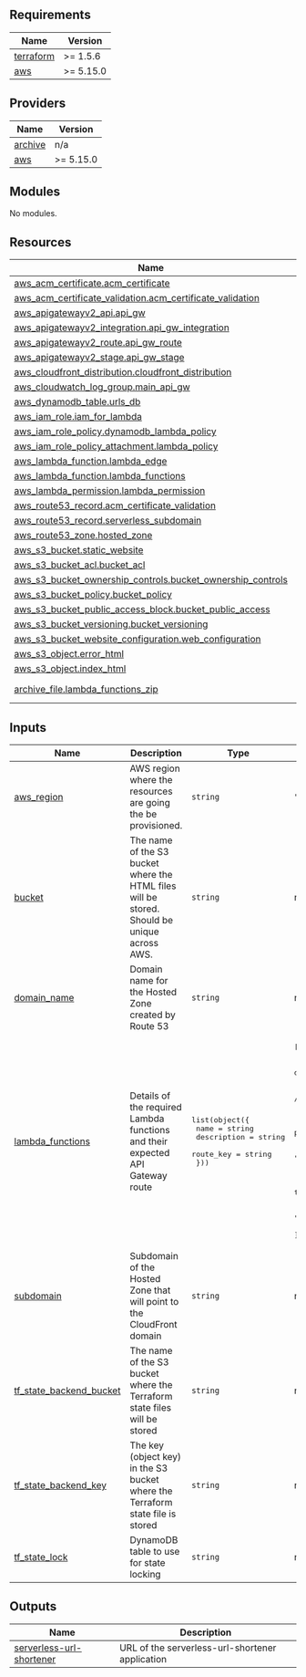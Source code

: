 <!-- BEGIN_TF_DOCS -->
## Requirements

| Name | Version |
|------|---------|
| <a name="requirement_terraform"></a> [terraform](#requirement\_terraform) | >= 1.5.6 |
| <a name="requirement_aws"></a> [aws](#requirement\_aws) | >= 5.15.0 |

## Providers

| Name | Version |
|------|---------|
| <a name="provider_archive"></a> [archive](#provider\_archive) | n/a |
| <a name="provider_aws"></a> [aws](#provider\_aws) | >= 5.15.0 |

## Modules

No modules.

## Resources

| Name | Type |
|------|------|
| [aws_acm_certificate.acm_certificate](https://registry.terraform.io/providers/hashicorp/aws/latest/docs/resources/acm_certificate) | resource |
| [aws_acm_certificate_validation.acm_certificate_validation](https://registry.terraform.io/providers/hashicorp/aws/latest/docs/resources/acm_certificate_validation) | resource |
| [aws_apigatewayv2_api.api_gw](https://registry.terraform.io/providers/hashicorp/aws/latest/docs/resources/apigatewayv2_api) | resource |
| [aws_apigatewayv2_integration.api_gw_integration](https://registry.terraform.io/providers/hashicorp/aws/latest/docs/resources/apigatewayv2_integration) | resource |
| [aws_apigatewayv2_route.api_gw_route](https://registry.terraform.io/providers/hashicorp/aws/latest/docs/resources/apigatewayv2_route) | resource |
| [aws_apigatewayv2_stage.api_gw_stage](https://registry.terraform.io/providers/hashicorp/aws/latest/docs/resources/apigatewayv2_stage) | resource |
| [aws_cloudfront_distribution.cloudfront_distribution](https://registry.terraform.io/providers/hashicorp/aws/latest/docs/resources/cloudfront_distribution) | resource |
| [aws_cloudwatch_log_group.main_api_gw](https://registry.terraform.io/providers/hashicorp/aws/latest/docs/resources/cloudwatch_log_group) | resource |
| [aws_dynamodb_table.urls_db](https://registry.terraform.io/providers/hashicorp/aws/latest/docs/resources/dynamodb_table) | resource |
| [aws_iam_role.iam_for_lambda](https://registry.terraform.io/providers/hashicorp/aws/latest/docs/resources/iam_role) | resource |
| [aws_iam_role_policy.dynamodb_lambda_policy](https://registry.terraform.io/providers/hashicorp/aws/latest/docs/resources/iam_role_policy) | resource |
| [aws_iam_role_policy_attachment.lambda_policy](https://registry.terraform.io/providers/hashicorp/aws/latest/docs/resources/iam_role_policy_attachment) | resource |
| [aws_lambda_function.lambda_edge](https://registry.terraform.io/providers/hashicorp/aws/latest/docs/resources/lambda_function) | resource |
| [aws_lambda_function.lambda_functions](https://registry.terraform.io/providers/hashicorp/aws/latest/docs/resources/lambda_function) | resource |
| [aws_lambda_permission.lambda_permission](https://registry.terraform.io/providers/hashicorp/aws/latest/docs/resources/lambda_permission) | resource |
| [aws_route53_record.acm_certificate_validation](https://registry.terraform.io/providers/hashicorp/aws/latest/docs/resources/route53_record) | resource |
| [aws_route53_record.serverless_subdomain](https://registry.terraform.io/providers/hashicorp/aws/latest/docs/resources/route53_record) | resource |
| [aws_route53_zone.hosted_zone](https://registry.terraform.io/providers/hashicorp/aws/latest/docs/resources/route53_zone) | resource |
| [aws_s3_bucket.static_website](https://registry.terraform.io/providers/hashicorp/aws/latest/docs/resources/s3_bucket) | resource |
| [aws_s3_bucket_acl.bucket_acl](https://registry.terraform.io/providers/hashicorp/aws/latest/docs/resources/s3_bucket_acl) | resource |
| [aws_s3_bucket_ownership_controls.bucket_ownership_controls](https://registry.terraform.io/providers/hashicorp/aws/latest/docs/resources/s3_bucket_ownership_controls) | resource |
| [aws_s3_bucket_policy.bucket_policy](https://registry.terraform.io/providers/hashicorp/aws/latest/docs/resources/s3_bucket_policy) | resource |
| [aws_s3_bucket_public_access_block.bucket_public_access](https://registry.terraform.io/providers/hashicorp/aws/latest/docs/resources/s3_bucket_public_access_block) | resource |
| [aws_s3_bucket_versioning.bucket_versioning](https://registry.terraform.io/providers/hashicorp/aws/latest/docs/resources/s3_bucket_versioning) | resource |
| [aws_s3_bucket_website_configuration.web_configuration](https://registry.terraform.io/providers/hashicorp/aws/latest/docs/resources/s3_bucket_website_configuration) | resource |
| [aws_s3_object.error_html](https://registry.terraform.io/providers/hashicorp/aws/latest/docs/resources/s3_object) | resource |
| [aws_s3_object.index_html](https://registry.terraform.io/providers/hashicorp/aws/latest/docs/resources/s3_object) | resource |
| [archive_file.lambda_functions_zip](https://registry.terraform.io/providers/hashicorp/archive/latest/docs/data-sources/file) | data source |

## Inputs

| Name | Description | Type | Default | Required |
|------|-------------|------|---------|:--------:|
| <a name="input_aws_region"></a> [aws\_region](#input\_aws\_region) | AWS region where the resources are going the be provisioned. | `string` | `"us-east-1"` | no |
| <a name="input_bucket"></a> [bucket](#input\_bucket) | The name of the S3 bucket where the HTML files will be stored. Should be unique across AWS. | `string` | n/a | yes |
| <a name="input_domain_name"></a> [domain\_name](#input\_domain\_name) | Domain name for the Hosted Zone created by Route 53 | `string` | n/a | yes |
| <a name="input_lambda_functions"></a> [lambda\_functions](#input\_lambda\_functions) | Details of the required Lambda functions and their expected API Gateway route | <pre>list(object({<br>    name        = string<br>    description = string<br>    route_key   = string<br>  }))</pre> | <pre>[<br>  {<br>    "description": "Adds a new URL pair into the database",<br>    "name": "add_url_pair",<br>    "route_key": "POST /add-url-pair"<br>  },<br>  {<br>    "description": "Deletes a specified URL pair from the database",<br>    "name": "delete_url_pair",<br>    "route_key": "POST /delete-url-pair"<br>  },<br>  {<br>    "description": "Redirects to the Full URL from a keyword",<br>    "name": "redirect",<br>    "route_key": "GET /{keyword}"<br>  }<br>]</pre> | no |
| <a name="input_subdomain"></a> [subdomain](#input\_subdomain) | Subdomain of the Hosted Zone that will point to the CloudFront domain | `string` | n/a | yes |
| <a name="input_tf_state_backend_bucket"></a> [tf\_state\_backend\_bucket](#input\_tf\_state\_backend\_bucket) | The name of the S3 bucket where the Terraform state files will be stored | `string` | n/a | yes |
| <a name="input_tf_state_backend_key"></a> [tf\_state\_backend\_key](#input\_tf\_state\_backend\_key) | The key (object key) in the S3 bucket where the Terraform state file is stored | `string` | n/a | yes |
| <a name="input_tf_state_lock"></a> [tf\_state\_lock](#input\_tf\_state\_lock) | DynamoDB table to use for state locking | `string` | n/a | yes |

## Outputs

| Name | Description |
|------|-------------|
| <a name="output_serverless-url-shortener"></a> [serverless-url-shortener](#output\_serverless-url-shortener) | URL of the serverless-url-shortener application |
<!-- END_TF_DOCS -->